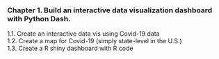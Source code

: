 ### Chapter 1. Build an interactive data visualization dashboard with Python Dash. 
1.1. Create an interactive data vis using Covid-19 data\
1.2. Create a map for Covid-19 (simply state-level in the U.S.)\
1.3. Create a R shiny dashboard with R code  
